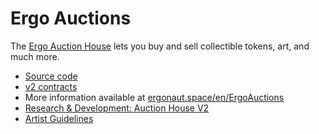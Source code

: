 # Ergo Auctions

The [Ergo Auction House](http://ergoauctions.org/#/auction/active) lets you buy and sell collectible tokens, art, and much more.

- [Source code](https://github.com/anon-real/ErgoAuctionHouse)
- [v2 contracts](https://github.com/ergoplatform/eips/pull/39/files)
- More information available at [ergonaut.space/en/ErgoAuctions](https://ergonaut.space/en/ErgoAuctions)
- [Research & Development: Auction House V2](https://www.ergoforum.org/t/auction-house-v2/2931)
- [Artist Guidelines](https://www.ergoforum.org/t/artist-guideline/2929)
